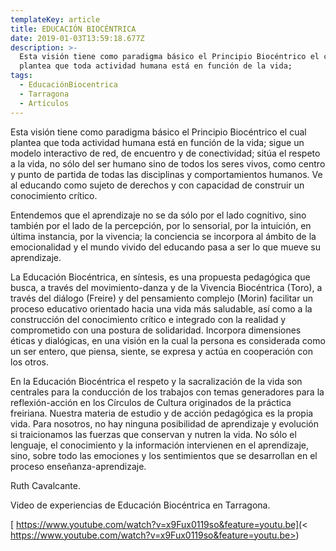 ```yaml
---
templateKey: article
title: EDUCACIÓN BIOCÉNTRICA
date: 2019-01-03T13:59:18.677Z
description: >-
  Esta visión tiene como paradigma básico el Principio Biocéntrico el cual
  plantea que toda actividad humana está en función de la vida;
tags:
  - EducaciónBiocentrica
  - Tarragona
  - Artículos
---
```

Esta visión tiene como paradigma básico el Principio Biocéntrico el cual plantea que toda actividad humana está en función de la vida; sigue un modelo interactivo de red, de encuentro y de conectividad; sitúa el respeto a la vida, no sólo del ser humano sino de todos los seres vivos, como centro y punto de partida de todas las disciplinas y comportamientos humanos. Ve al educando como sujeto de derechos y con capacidad de construir un conocimiento crítico.

Entendemos que el aprendizaje no se da sólo por el lado cognitivo, sino también por el lado de la percepción, por lo sensorial, por la intuición, en última instancia, por la vivencia; la conciencia se incorpora al ámbito de la emocionalidad y el mundo vivido del educando pasa a ser lo que mueve su aprendizaje.



La Educación Biocéntrica, en síntesis, es una propuesta pedagógica que busca, a través  del movimiento-danza y de la Vivencia Biocéntrica (Toro), a través del diálogo (Freire) y del pensamiento complejo (Morin) facilitar un proceso educativo orientado hacia una vida más saludable, así como a la construcción del conocimiento crítico e integrado con la realidad y comprometido con una postura de solidaridad. Incorpora dimensiones éticas y dialógicas, en una visión en la cual la persona es considerada como un ser entero, que piensa, siente, se expresa y actúa en cooperación con los otros.



En la Educación Biocéntrica el respeto y la sacralización de la vida son centrales  para la conducción de los trabajos con temas generadores para la reflexión-acción en los Círculos de Cultura originados de la práctica freiriana. Nuestra materia de estudio y de acción pedagógica es la propia vida. Para nosotros, no hay ninguna posibilidad de aprendizaje y evolución si traicionamos las fuerzas que conservan y nutren la vida. No sólo el lenguaje, el conocimiento y la información intervienen en el aprendizaje, sino, sobre todo las emociones y los sentimientos que se desarrollan en el proceso enseñanza-aprendizaje.



Ruth Cavalcante.



 Video de experiencias de Educación Biocéntrica en Tarragona.



[ https://www.youtube.com/watch?v=x9Fux0119so&feature=youtu.be](< https://www.youtube.com/watch?v=x9Fux0119so&feature=youtu.be>)
